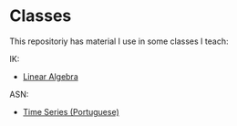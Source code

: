 # Classes

This repositoriy has material I use in some classes I teach:

IK:
- [Linear Algebra](https://github.com/danielrferreira/classes/tree/main/IK/linear%20algebra)

ASN:
- [Time Series (Portuguese)](https://github.com/danielrferreira/classes/tree/main/ASN/S%C3%A9ries%20Temporais)
